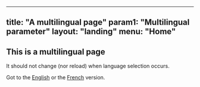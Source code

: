 -----------
title: "A multilingual page"
param1: "Multilingual parameter"
layout: "landing"
menu: "Home"
-----------

## This is a multilingual page

It should not change (nor reload) when language selection occurs.

Got to the [English][en] or the [French][fr] version.


[en]:/en/index.html
[fr]:/fr/index.html
